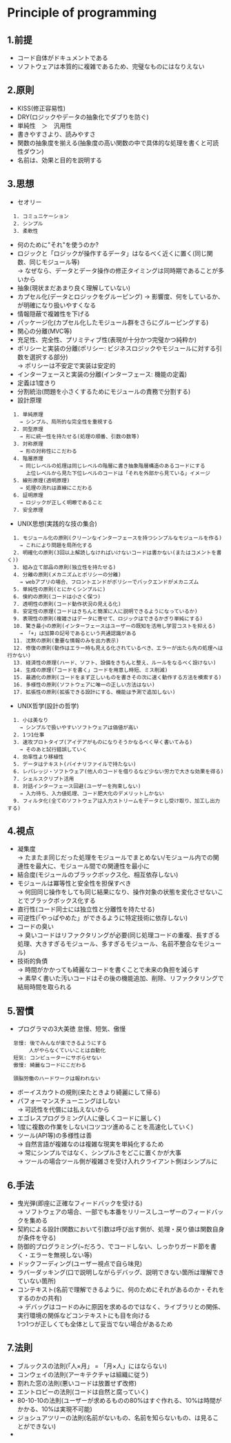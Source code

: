 # Principle of programming

## 1.前提
- コード自体がドキュメントである
- ソフトウェアは本質的に複雑であるため、完璧なものにはなりえない

## 2.原則
- KISS(修正容易性)
- DRY(ロジックやデータの抽象化でダブりを防ぐ)
- 単純性　＞　汎用性
- 書きやすさより、読みやすさ
- 関数の抽象度を揃える(抽象度の高い関数の中で具体的な処理を書くと可読性ダウン)
- 名前は、効果と目的を説明する

## 3.思想
- セオリー
```
  1. コミュニケーション
  2. シンプル
  3. 柔軟性
```
- 何のために"それ"を使うのか?
- ロジックと「ロジックが操作するデータ」はなるべく近くに置く(同じ関数、同じモジュール等)  
  → なぜなら、データとデータ操作の修正タイミングは同時期であることが多いから
- 抽象(現状まだあまり良く理解していない)
- カプセル化(データとロジックをグルーピング)
  → 影響度、何をしているか、が明確になり扱いやすくなる
- 情報隠蔽で複雑性を下げる
- パッケージ化(カプセル化したモジュール群をさらにグルーピングする)
- 関心の分離(MVC等)
- 充足性、完全性、プリミティブ性(表現が十分かつ完璧かつ純粋か)
- ポリシーと実装の分離(ポリシー: ビジネスロジックやモジュールに対する引数を選択する部分)  
  → ポリシーは不安定で実装は安定的
- インターフェースと実装の分離(インターフェース: 機能の定義)
- 定義は1度きり
- 分割統治(問題を小さくするためにモジュールの責務で分割する)
- 設計原理
```
  1. 単純原理
    → シンプル、局所的な完全性を重視する
  2. 同型原理
    → 形に統一性を持たせる(処理の順番、引数の数等)
  3. 対称原理
    → 形の対称性にこだわる
  4. 階層原理
    → 同じレベルの処理は同じレベルの階層に書き抽象階層構造のあるコードにする
      上位レベルから見た下位レベルのコードは「それを外部から見ている」イメージ
  5. 線形原理(透明原理)
    → 処理の流れは直線にこだわる
  6. 証明原理
    → ロジックが正しく明瞭であること
  7. 安全原理
```
- UNIX思想(実践的な技の集合)
```
  1. モジュール化の原則(クリーンなインターフェースを持つシンプルなモジュールを作る)
    → これにより問題を局所化する
  2. 明確化の原則(3回以上解読しなければいけないコードは書かない(またはコメントを書く))
  3. 組み立て部品の原則(独立性を持たせる)
  4. 分離の原則(メカニズムとポリシーの分離)
    → webアプリの場合、フロントエンドがポリシーでバックエンドがメカニズム
  5. 単純性の原則(とにかくシンプルに)
  6. 倹約の原則(コードは小さく保つ)
  7. 透明性の原則(コード動作状況の見える化)
  8. 安定性の原理(コードはきちんと簡潔に人に説明できるようになっているか)
  9. 表現性の原則(複雑さはデータに寄せて、ロジックはできるかぎり単純にする)
  10. 驚き最小の原則(インターフェースはユーザーの既知を活用し学習コストを抑える)
    → 「+」は加算の記号であるという共通認識がある
  11. 沈黙の原則(重要な情報のみを出力表示)
  12. 修復の原則(動作はエラー時も見える化されているべき、エラーが出たら先の処理へは行かない)
  13. 経済性の原理(ハード、ソフト、設備をきちんと整え、ルールをなるべく設けない)
  14. 生成の原理(「コードを書く」コードを用意し時短、ミス削減)
  15. 最適化の原則(コードをまず正しいものを書きその次に速く動作する方法を模索する)
  16. 多様性の原則(ソフトウェアに唯一の正しい方法はない)
  17. 拡張性の原則(拡張できる設計にする、機能は予測で追加しない)
```
- UNIX哲学(設計の哲学)
```
  1. 小は美なり
    → シンプルで扱いやすいソフトウェアは価値が高い
  2. 1つ1仕事
  3. 速攻プロトタイプ(アイデアがものになりそうかなるべく早く書いてみる)
    → そのあと試行錯誤していく
  4. 効率性より移植性
  5. データはテキスト(バイナリファイルで持たない)
  6. レバレッジ・ソフトウェア(他人のコードを借りるなど少ない労力で大きな効果を得る)
  7. シェルスクリプト活用
  8. 対話インターフェース回避(ユーザーを拘束しない)
    → 入力待ち、入力値処理、コード肥大化のデメリットしかない
  9. フィルタ化(全てのソフトウェアは入力ストリームをデータとし受け取り、加工し出力する)
```

## 4.視点
- 凝集度  
  → たまたま同じだった処理をモジュールでまとめない/モジュール内での関連性を最大に、モジュール間での関連性を最小に
- 結合度(モジュールのブラックボックス化、相互依存しない)
- モジュールは冪等性と安全性を担保すべき  
  → 何回同じ操作をしても同じ結果になり、操作対象の状態を変化させないことでブラックボックス化する
- 直行性(コード同士には独立性と分離性を持たせる)
- 可逆性(「やっぱやめた」ができるように特定技術に依存しない)
- コードの臭い  
  → 臭いコードはリファクタリングが必要(同じ処理コードの重複、長すぎる処理、大きすぎるモジュール、多すぎるモジュール、名前不整合なモジュール)
- 技術的負債  
  → 時間がかかっても綺麗なコードを書くことで未来の負担を減らす  
  → 素早く書いた汚いコードはその後の機能追加、削除、リファクタリングで結局時間を取られる

## 5.習慣
- プログラマの3大美徳 怠慢、短気、傲慢
```
  怠慢: 後でみんなが楽できるようにする
       人がやらなくていいことは自動化
  短気: コンピューターにサボらせない
  傲慢: 綺麗なコードにこだわる
  
  頭脳労働のハードワークは報われない
```
- ボーイスカウトの規則(来たときより綺麗にして帰る)
- パフォーマンスチューニングはしない  
  → 可読性を代償には払えないから
- エゴレスプログラミング(人に優しくコードに厳しく)
- 1度に複数の作業をしない(コツコツ進めることを高速化していく)
- ツール(API等)の多様性は善  
  → 自然言語が複雑なのは複雑な現実を単純化するため  
  → 常にシンプルではなく、シンプルさをどこに置くかが大事  
  → ツールの場合ツール側が複雑さを受け入れクライアント側はシンプルに

## 6.手法
- 曳光弾(即座に正確なフィードバックを受ける)  
  → ソフトウェアの場合、一部でも本番をリリースしユーザーのフィードバックを集める
- 契約による設計(関数において引数は呼び出す側が、処理・戻り値は関数自身が条件を守る)
- 防御的プログラミング(~だろう、でコードしない、しっかりガード節を書く・エラーを無視しない等)
- ドックフーディング(ユーザー視点で自ら味見)
- ラバーダッキング(口で説明しながらデバッグ、説明できない箇所は理解できていない箇所)
- コンテキスト(名前で理解できるように、何のためにそれがあるのか・それをするのかの共有)  
  → デバッグはコードのみに原因を求めるのではなく、ライブラリとの関係、実行環境の関係などコンテキストにも目を向ける   
   1つ1つが正しくても全体として妥当でない場合があるため

## 7.法則
- ブルックスの法則(「人×月」 = 「月×人」にはならない)
- コンウェイの法則(アーキテクチャは組織に従う)
- 割れた窓の法則(悪いコードは放置せず改修)
- エントロピーの法則(コードは自然と腐っていく)
- 80-10-10の法則(ユーザーが求めるものの80%はすぐ作れる、10%は時間がかかる、10%は実現不可能)
- ジョシュアツリーの法則(名前がないもの、名前を知らないもの、は見ることができない)
- 
